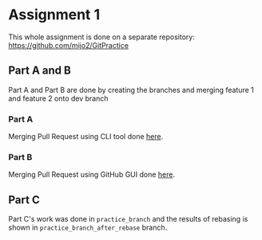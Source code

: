# Assignment 1

This whole assignment is done on a separate repository: https://github.com/mijo2/GitPractice

## Part A and B

Part A and Part B are done by creating the branches and merging feature 1 and feature 2 onto dev branch

### Part A

Merging Pull Request using CLI tool done [here](https://github.com/mijo2/GitPractice/pull/2).

### Part B

Merging Pull Request using GitHub GUI done [here](https://github.com/mijo2/GitPractice/pull/1).

## Part C

Part C's work was done in `practice_branch` and the results of rebasing is shown in `practice_branch_after_rebase` branch.
